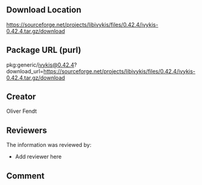 ## Download Location

https://sourceforge.net/projects/libivykis/files/0.42.4/ivykis-0.42.4.tar.gz/download

## Package URL (purl)

pkg:generic/ivykis@0.42.4?download_url=https://sourceforge.net/projects/libivykis/files/0.42.4/ivykis-0.42.4.tar.gz/download

## Creator

Oliver Fendt

## Reviewers

The information was reviewed by:

* Add reviewer here

## Comment

